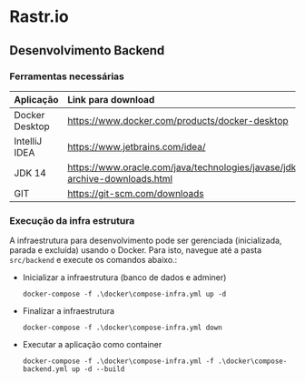 # Rastr.io

## Desenvolvimento Backend

### Ferramentas necessárias

| Aplicação | Link para download |
| :--- | :--- |
| Docker Desktop | https://www.docker.com/products/docker-desktop |
| IntelliJ IDEA | https://www.jetbrains.com/idea/ |
| JDK 14         | https://www.oracle.com/java/technologies/javase/jdk14-archive-downloads.html |
| GIT | https://git-scm.com/downloads |

### Execução da infra estrutura 

A infraestrutura para desenvolvimento pode ser gerenciada (inicializada, parada e excluída) usando o Docker. Para isto, navegue até a pasta `src/backend` e execute os comandos abaixo.:

* Inicializar a infraestrutura (banco de dados e adminer)

    ```
    docker-compose -f .\docker\compose-infra.yml up -d
    ``` 

* Finalizar a infraestrutura

    ```
    docker-compose -f .\docker\compose-infra.yml down
    ```

* Executar a aplicação como container

    ```
    docker-compose -f .\docker\compose-infra.yml -f .\docker\compose-backend.yml up -d --build
    ```
